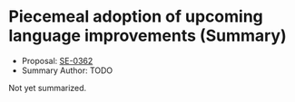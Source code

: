 # Piecemeal adoption of upcoming language improvements (Summary)

* Proposal: [SE-0362](https://github.com/apple/swift-evolution/blob/main/proposals/0362-piecemeal-future-features.md)
* Summary Author: TODO

Not yet summarized.
